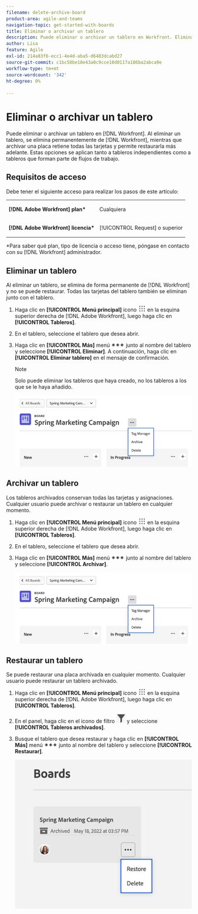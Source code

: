```yaml
---
filename: delete-archive-board
product-area: agile-and-teams
navigation-topic: get-started-with-boards
title: Eliminar o archivar un tablero
description: Puede eliminar o archivar un tablero en Workfront. Eliminar un tablero lo elimina permanentemente de Workfront, mientras que archivar un tablero retiene todas las tarjetas y permite restaurarlo más adelante.
author: Lisa
feature: Agile
exl-id: 214a83f6-ecc1-4e4d-aba5-d6483dcabd27
source-git-commit: c1bc58be18e43a0c9cce10d0117a186ba2abca9e
workflow-type: tm+mt
source-wordcount: '342'
ht-degree: 0%

---
```


# Eliminar o archivar un tablero

Puede eliminar o archivar un tablero en [!DNL Workfront]. Al eliminar un tablero, se elimina permanentemente de [!DNL Workfront], mientras que archivar una placa retiene todas las tarjetas y permite restaurarla más adelante. Estas opciones se aplican tanto a tableros independientes como a tableros que forman parte de flujos de trabajo.

## Requisitos de acceso

Debe tener el siguiente acceso para realizar los pasos de este artículo:

<table style="table-layout:auto"> 
 <col> 
 </col> 
 <col> 
 </col> 
 <tbody> 
  <tr> 
   <td role="rowheader"><strong>[!DNL Adobe Workfront] plan*</strong></td> 
   <td> <p>Cualquiera</p> </td> 
  </tr> 
  <tr> 
   <td role="rowheader"><strong>[!DNL Adobe Workfront] licencia*</strong></td> 
   <td> <p>[!UICONTROL Request] o superior</p> </td> 
  </tr>
   </tbody> 
</table>

&#42;Para saber qué plan, tipo de licencia o acceso tiene, póngase en contacto con su [!DNL Workfront] administrador.

## Eliminar un tablero

Al eliminar un tablero, se elimina de forma permanente de [!DNL Workfront] y no se puede restaurar. Todas las tarjetas del tablero también se eliminan junto con el tablero.

1. Haga clic en **[!UICONTROL Menú principal]** icono ![](assets/main-menu-icon.png) en la esquina superior derecha de [!DNL Adobe Workfront], luego haga clic en **[!UICONTROL Tableros]**.
1. En el tablero, seleccione el tablero que desea abrir.
1. Haga clic en **[!UICONTROL Más]** menú ![[!UICONTROL Menú Más]](assets/more-icon-spectrum.png) junto al nombre del tablero y seleccione **[!UICONTROL Eliminar]**. A continuación, haga clic en **[!UICONTROL Eliminar tablero]** en el mensaje de confirmación.

   >[!NOTE]
   >
   >Solo puede eliminar los tableros que haya creado, no los tableros a los que se le haya añadido.

   ![Menú Más del tablero](assets/boards-board-more-menu.png)

## Archivar un tablero

Los tableros archivados conservan todas las tarjetas y asignaciones. Cualquier usuario puede archivar o restaurar un tablero en cualquier momento.

1. Haga clic en **[!UICONTROL Menú principal]** icono ![](assets/main-menu-icon.png) en la esquina superior derecha de [!DNL Adobe Workfront], luego haga clic en **[!UICONTROL Tableros]**.
1. En el tablero, seleccione el tablero que desea abrir.
1. Haga clic en **[!UICONTROL Más]** menú ![[!UICONTROL Menú Más]](assets/more-icon-spectrum.png) junto al nombre del tablero y seleccione **[!UICONTROL Archivar]**.

   ![Menú Más del tablero](assets/boards-board-more-menu.png)

## Restaurar un tablero

Se puede restaurar una placa archivada en cualquier momento. Cualquier usuario puede restaurar un tablero archivado.

1. Haga clic en **[!UICONTROL Menú principal]** icono ![](assets/main-menu-icon.png) en la esquina superior derecha de [!DNL Adobe Workfront], luego haga clic en **[!UICONTROL Tableros]**.
1. En el panel, haga clic en el icono de filtro ![Filtrar](assets/filter-icon-spectrum-25x25.png) y seleccione **[!UICONTROL Tableros archivados]**.
1. Busque el tablero que desea restaurar y haga clic en **[!UICONTROL Más]** menú ![Menú Más](assets/more-icon-spectrum.png) junto al nombre del tablero y seleccione **[!UICONTROL Restaurar]**.

   ![Restaurar tablero](assets/boards-dashboard-restore.png)
